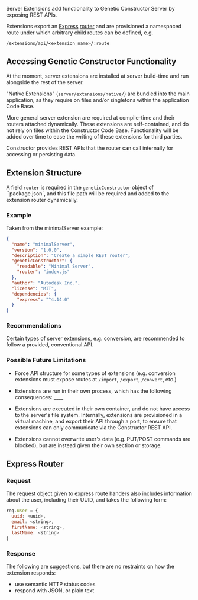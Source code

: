 Server Extensions add functionality to Genetic Constructor Server by exposing REST APIs.

Extensions export an [Express](https://expressjs.com/) [router](https://expressjs.com/en/4x/api.html#router) and are provisioned a namespaced route under which arbitrary child routes can be defined, e.g.

`/extensions/api/<extension_name>/:route`

## Accessing Genetic Constructor Functionality

At the moment, server extensions are installed at server build-time and run alongside the rest of the server.

"Native Extensions" (`server/extensions/native/`) are bundled into the main application, as they require on files and/or singletons within the application Code Base.

More general server extension are required at compile-time and their routers attached dynamically. These extensions are self-contained, and do not rely on files within the Constructor Code Base. Functionality will be added over time to ease the writing of these extensions for third parties.

Constructor provides REST APIs that the router can call internally for accessing or persisting data.

## Extension Structure

A field `router` is required in the `geneticConstructor` object of ``package.json`, and this file path will be required and added to the extension router dynamically.

### Example

Taken from the minimalServer example:

```json
{
  "name": "minimalServer",
  "version": "1.0.0",
  "description": "Create a simple REST router",
  "geneticConstructor": {
    "readable": "Minimal Server",
    "router": "index.js"
  },
  "author": "Autodesk Inc.",
  "license": "MIT",
  "dependencies": {
    "express": "^4.14.0"
  }
}
```

### Recommendations

Certain types of server extensions, e.g. conversion, are recommended to follow a provided, conventional API.

### Possible Future Limitations

- Force API structure for some types of extensions (e.g. conversion extensions must expose routes at `/import`, `/export`, `/convert`, etc.)

- Extensions are run in their own process, which has the following consequences: ____

- Extensions are executed in their own container, and do not have access to the server's file system. Internally, extensions are provisioned in a virtual machine, and export their API through a port, to ensure that extensions can only communicate via the Constructor REST API.

- Extensions cannot overwrite user's data (e.g. PUT/POST commands are blocked), but are instead given their own section or storage.

## Express Router

### Request

The request object given to express route handers also includes information about the user, including their UUID, and takes the following form:

```javascript
req.user = {
  uuid: <uuid>,
  email: <string>,
  firstName: <string>,
  lastName: <string>
}
```

### Response

The following are suggestions, but there are no restraints on how the extension responds:

- use semantic HTTP status codes
- respond with JSON, or plain text
